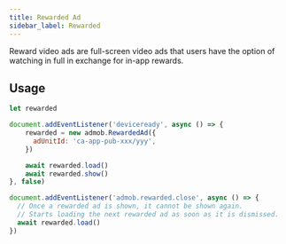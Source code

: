 ```yaml
---
title: Rewarded Ad
sidebar_label: Rewarded
---
```


Reward video ads are full-screen video ads that users have the option of watching in full in exchange for in-app rewards.

## Usage

```js
let rewarded

document.addEventListener('deviceready', async () => {
    rewarded = new admob.RewardedAd({
      adUnitId: 'ca-app-pub-xxx/yyy',
    })

    await rewarded.load()
    await rewarded.show()
}, false)

document.addEventListener('admob.rewarded.close', async () => {
  // Once a rewarded ad is shown, it cannot be shown again.
  // Starts loading the next rewarded ad as soon as it is dismissed.
  await rewarded.load()
})
```
